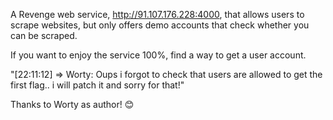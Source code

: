 A Revenge web service, http://91.107.176.228:4000, that allows users to scrape websites, but only offers demo accounts that check whether you can be scraped.

If you want to enjoy the service 100%, find a way to get a user account.

"[22:11:12] => Worty: Oups i forgot to check that users are allowed to get the first flag.. i will patch it and sorry for that!"

Thanks to Worty as author! 😊
